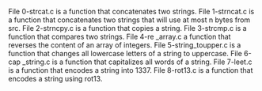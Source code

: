 File 0-strcat.c is a function that concatenates two strings.
File 1-strncat.c is a function that concatenates two strings that will use at most n bytes from src.
File 2-strncpy.c is a function that copies a string.
File 3-strcmp.c is a function that compares two strings.
File 4-re _array.c a function that reverses the content of an array of integers.
File 5-string_toupper.c is a function that changes all lowercase letters of a string to uppercase.
File 6-cap _string.c is a function that capitalizes all words of a string.
File 7-leet.c is a function that encodes a string into 1337.
File 8-rot13.c is a function that encodes a string using rot13.


